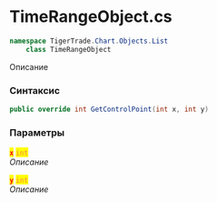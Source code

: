 
# TimeRangeObject.cs
```csharp
namespace TigerTrade.Chart.Objects.List  
    class TimeRangeObject
```

Описание

### Синтаксис
```csharp
public override int GetControlPoint(int x, int y)
```

### Параметры  
<mark style="color:red;">**`x`**</mark> <mark style="color:coral;">`int`</mark>  
 *Описание*  
  
<mark style="color:red;">**`y`**</mark> <mark style="color:coral;">`int`</mark>  
 *Описание*  
  

                    
                    
